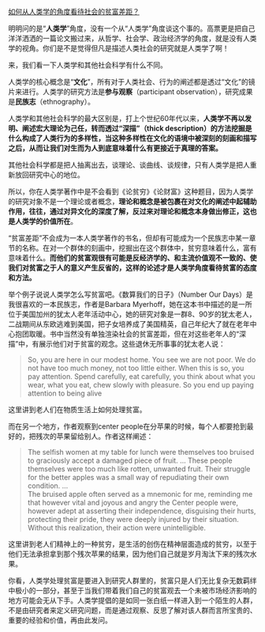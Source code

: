 [如何从人类学的角度看待社会的贫富差距？](https://www.zhihu.com/question/26601722/answer/561261769)




  

明明问的是“**人类学**”角度，没有一个从“人类学”角度谈这个事的。高票更是把自己洋洋洒洒的一篇论文搬过来，从哲学、社会学、政治经济学的角度，就是没有人类学的视角。你们是不是觉得但凡是描述人类社会的研究就是人类学了啊！

  

来，我们看一下人类学和其他社会科学有什么不同。

  

人类学的核心概念是“**文化**”，所有对于人类社会、行为的阐述都是透过“文化”的镜片来进行。人类学的研究方法是**参与观察**（participant observation），研究成果是**民族志**（ethnography）。

  

人类学和其他社会科学的最大区别是，打上个世纪60年代以来，**人类学不再以发明、阐述宏大理论为己任，转而透过“深描”（thick description）的方法挖掘是什么构成了人类行为的多样性，当这种多样性在文化的语境中被深刻的刻画和描写之后，从而让我们对生而为人到底意味着什么有更接近于真理的答案。**

  

其他社会科学都是把人抽离出去，谈理论、谈曲线、谈规律，只有人类学是把人重新放回研究中心的地位。

  

所以，你在人类学著作中是不会看到《论贫穷》《论财富》这种题目，因为人类学的研究对象不是一个理论或者概念，**理论和概念是被包裹在对文化的阐述中起辅助作用，往往，通过对异文化的深度了解，反过来对理论和概念本身做出修正，这也是人类学的价值所在**。

  

“贫富差距”不会成为一本人类学著作的书名，但却有可能成为一个民族志中某一章节的名称。在对一个群体的刻画中，挖掘出在这个群体中，贫穷意味着什么，富有意味着什么。**而他们的贫富观很有可能是反经济学的、和主流价值观不一致的、使我们对贫富之于人的意义产生反省的，这样的论述才是人类学角度看待贫富的态度和方法。**

  

举个例子说说人类学怎么写贫富吧。《数算我们的日子》（Number Our Days）是我很喜欢的一本民族志，作者是Barbara Myerhoff，她在这本书中描述的是一所位于美国加州的犹太人老年活动中心，她的研究对象是一群8、90岁的犹太老人，二战期间从东欧逃难到美国，把子女培养成了美国精英，自己年纪大了就在老年中心抱团取暖。书中当然没有单独渲染社会的贫富差距，但在对这些老年人的“深描”中，有展示他们对于贫富的观念。这些退休无所事事的犹太老人说：

> So, you are here in our modest home. You see we are not poor. We do not have too much money, not too little either. When this is so, you pay attention. Spend carefully, eat carefully, you think about what you wear, what you eat, chew slowly with pleasure. So you end up paying attention to being alive

这里讲到老人们在物质生活上如何处理贫富。

  

而在另一个地方，作者观察到center people在分苹果的时候，每个人都要抢到最好的，把残次的苹果留给别人。作者这样阐述：

> The selfish women at my table for lunch were themselves too bruised to graciously accept a damaged piece of fruit. ... These people themselves were too much like rotten, unwanted fruit. Their struggle for the better apples was a small way of repudiating their own condition. ...  
> The bruised apple often served as a mnemonic for me, reminding me that however vital and joyous and angry the Center people were, however adept at asserting their independence, disguising their hurts, protecting their pride, they were deeply injured by their situation. Without this realization, their action were unintelligible.

这里讲到老人们精神上的一种贫穷，是生活的创伤在精神层面造成的贫穷，以至于他们无法承担拿到那个残次苹果的结果，因为他们自己就是岁月淘汰下来的残次水果。

  

你看，人类学处理贫富是要进入到研究人群里的，贫富只是人们无比复杂无数羁绊中极小的一部分，甚至于当我们带着我们自己的贫富观去一个未被市场经济影响的地方可能会无从下手。人类学提倡的是如同一张白纸一样进入到一个陌生的人群，不是由研究者来定义研究问题，而是通过观察、反思了解对该人群而言所宝贵的、重要的经验和价值，再由此发问。